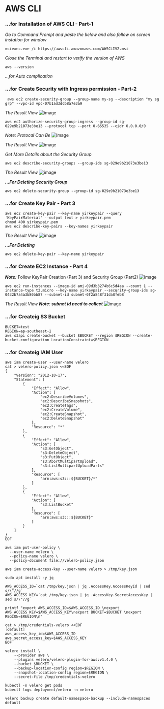# AWS CLI

### ...for Installation of AWS CLI - Part-1 ###
_Go to Command Prompt and paste the below and also follow on screen instation_
_for window_
```
msiexec.exe /i https://awscli.amazonaws.com/AWSCLIV2.msi
```
_Close the Terminal and restart to verify the version of AWS_
```
aws --version
```
_...for Auto complication_

### ...for Create Security with Ingress permission - Part-2 ###
```
 aws ec2 create-security-group --group-name my-sg --description "my sg grp" --vpc-id vpc-07b1ad3dcb8a7e3a9
```
_The Result View_
![image](https://user-images.githubusercontent.com/111234771/200139351-f590b305-8511-4755-ba37-67e7894b7355.png)

```
aws ec2 authorize-security-group-ingress --group-id sg-029e9b21073e3be13 --protocol tcp --port 0-65535 --cidr 0.0.0.0/0
```
_Note: Protocal Can Be_
![image](https://user-images.githubusercontent.com/111234771/200139494-2ea2f493-7b80-49ae-ad42-c8aa79ada662.png)

_The Result View_
![image](https://user-images.githubusercontent.com/111234771/200139506-415292db-0775-47fa-9a9f-c90aa5119705.png)

_Get More Details about the Security Group_
```
aws ec2 describe-security-groups --group-ids sg-029e9b21073e3be13
```
_The Result View_
![image](https://user-images.githubusercontent.com/111234771/200139671-443b3ab1-8284-4442-9e5a-e4cd229dddd0.png)

***...For Deleting Security Group***
```
aws ec2 delete-security-group --group-id sg-029e9b21073e3be13
```
### ...for Create Key Pair - Part 3 ###
```
aws ec2 create-key-pair --key-name yirkeypair --query 'KeyPairMaterial' --output text > yirkeypair.pem
chmod 400 yirkeypair.pem
aws ec2 describe-key-pairs --key-names yirkeypair
```
_The Result View_
![image](https://user-images.githubusercontent.com/111234771/200140657-a6820751-5985-4b60-82b2-6c9335b31b06.png)

***...For Deleting***
```
aws ec2 delete-key-pair --key-name yirkeypair
```

### ...for Create EC2 Instance - Part 4 ###
***Note:*** Follow KeyPair Creation (Part 3) and Security Group (Part2)
![image](https://user-images.githubusercontent.com/111234771/200141291-efdf8468-01b8-412d-b9ef-2267c1099b37.png)
```
aws ec2 run-instances --image-id ami-09d3b3274b6c5d4aa --count 1 --instance-type t2.micro --key-name yirkeypair --security-group-ids sg-0432b7a4a3b80bb87 --subnet-id subnet-0f2a848f31da8feb8
```
_The Result View_ ***Note: subnet id need to collect***
![image](https://user-images.githubusercontent.com/111234771/200141388-c1697df6-1ab6-4129-ba05-0863288be388.png)


### ...for Createig S3 Bucket ###
```
BUCKET=test
REGION=ap-southeast-2
aws s3api create-bucket --bucket $BUCKET --region $REGION --create-bucket-configuration LocationConstraint=$REGION
```

### ...for Createig IAM User  ###
```
aws iam create-user --user-name velero
cat > velero-policy.json <<EOF
{
	"Version": "2012-10-17",
	"Statement": [
    	{
        	"Effect": "Allow",
        	"Action": [
                "ec2:DescribeVolumes",
            	"ec2:DescribeSnapshots",
            	"ec2:CreateTags",
            	"ec2:CreateVolume",
            	"ec2:CreateSnapshot",
            	"ec2:DeleteSnapshot"
        	],
        	"Resource": "*"
    	},
    	{
        	"Effect": "Allow",
        	"Action": [
            	"s3:GetObject",
            	"s3:DeleteObject",
            	"s3:PutObject",
                "s3:AbortMultipartUpload",
                "s3:ListMultipartUploadParts"
        	],
        	"Resource": [
                "arn:aws:s3:::${BUCKET}/*"
        	]
    	},
    	{
        	"Effect": "Allow",
        	"Action": [
            	"s3:ListBucket"
        	],
        	"Resource": [
            	"arn:aws:s3:::${BUCKET}"
        	]
    	}
	]
}
EOF
```

```
aws iam put-user-policy \
  --user-name velero \
  --policy-name velero \
  --policy-document file://velero-policy.json
```

```
aws iam create-access-key --user-name velero > /tmp/key.json

sudo apt install -y jq

AWS_ACCESS_ID=`cat /tmp/key.json | jq .AccessKey.AccessKeyId | sed s/\"//g`
AWS_ACCESS_KEY=`cat /tmp/key.json | jq .AccessKey.SecretAccessKey | sed s/\"//g`
```

```
printf "export AWS_ACCESS_ID=$AWS_ACCESS_ID \nexport AWS_ACCESS_KEY=$AWS_ACCESS_KEY\nexport BUCKET=$BUCKET \nexport REGION=$REGION\n"
```

```
cat > /tmp/credentials-velero <<EOF
[default]
aws_access_key_id=$AWS_ACCESS_ID
aws_secret_access_key=$AWS_ACCESS_KEY
EOF
```

```
velero install \
	--provider aws \
	--plugins velero/velero-plugin-for-aws:v1.4.0 \
	--bucket $BUCKET \
	--backup-location-config region=$REGION \
	--snapshot-location-config region=$REGION \
	--secret-file /tmp/credentials-velero

```

```
kubectl -n velero get pods
kubectl logs deployment/velero -n velero
````

```
velero backup create default-namespace-backup --include-namespaces default
```
```

